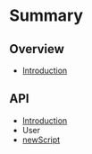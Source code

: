 # Summary

## Overview

* [Introduction](README.md)

## API

* [Introduction](api/introduction.md)
* User
* [newScript](api/newscript.md)

